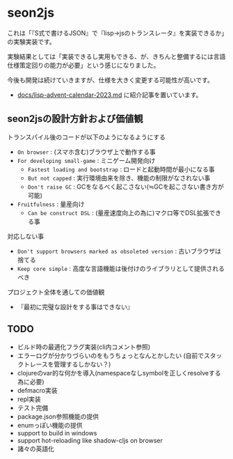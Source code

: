 # seon2js

これは「『S式で書けるJSON』で『lisp->jsのトランスレータ』を実装できるか」の実験実装です。

実験結果としては「実装できるし実用もできる、が、きちんと整備するには言語仕様策定回りの能力が必要」という感じになりました。

今後も開発は続けていきますが、仕様を大きく変更する可能性が高いです。

- [docs/lisp-advent-calendar-2023.md](docs/lisp-advent-calendar-2023.md) に紹介記事を置いています。


## seon2jsの設計方針および価値観

トランスパイル後のコードが以下のようになるようにする

- `On browser` : (スマホ含む)ブラウザ上で動作する事
- `For developing small-game` : ミニゲーム開発向け
    - `Fastest loading and bootstrap` : ロードと起動時間が最小になる事
    - `But not capped` : 実行環境由来を除き、機能の制限がなされない事
    - `Don't raise GC` : GCをなるべく起こさない(≒GCを起こさない書き方が可能)
- `Fruitfulness` : 量産向け
    - `Can be construct DSL` : (量産速度向上の為に)マクロ等でDSL拡張できる事


対応しない事

- `Don't support browsers marked as obsoleted version` : 古いブラウザは捨てる
- `Keep core simple` : 高度な言語機能は後付けのライブラリとして提供されるべき


プロジェクト全体を通しての価値観

- 『最初に完璧な設計をする事はできない』


## TODO

- ビルド時の最適化フラグ実装(cli内コメント参照)
- エラーログが分かりづらいのをもうちょっとなんとかしたい
  (自前でスタックトレースを管理するしかない？)
- clojureのvar的な何かを導入(namespaceなしsymbolを正しくresolveする為に必要)
- defmacro実装
- repl実装
- テスト完備
- package.json参照機能の提供
- enumっぽい機能の提供
- support to build in windows
- support hot-reloading like shadow-cljs on browser
- 諸々の英語化



